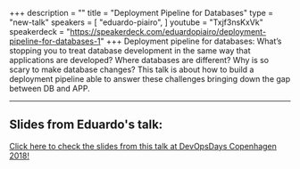 +++
description = ""
title = "Deployment Pipeline for Databases"
type = "new-talk"
speakers = [
        "eduardo-piairo",
]
youtube = "Txjf3nsKxVk"
speakerdeck = "https://speakerdeck.com/eduardopiairo/deployment-pipeline-for-databases-1"
+++
Deployment pipeline for databases: What’s stopping you to treat database development in the same way that applications are developed? Where databases are different? Why is so scary to make database changes? This talk is about how to build a deployment pipeline able to answer these challenges bringing down the gap between DB and APP.

<hr>

<h2>Slides from Eduardo's talk:</h2>

[Click here to check the slides from this talk at DevOpsDays Copenhagen 2018!](https://drive.google.com/open?id=1QU1Pr6xQd0k6b72X1OYXHFOKmS1u0wjh)
